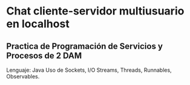 # Chat cliente-servidor multiusuario en localhost

## Practica de Programación de Servicios y Procesos de 2 DAM

Lenguaje: Java
Uso de Sockets, I/O Streams, Threads, Runnables, Observables.
